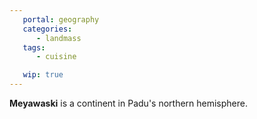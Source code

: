 ```yaml
---
   portal: geography
   categories:
      - landmass
   tags:
      - cuisine

   wip: true
---
```


**Meyawaski** is a continent in Padu's northern hemisphere.
